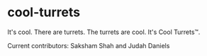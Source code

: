 # cool-turrets
It's cool. There are turrets. The turrets are cool. It's Cool Turrets™.

Current contributors: Saksham Shah and Judah Daniels
